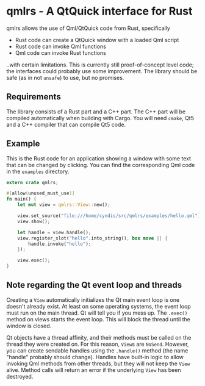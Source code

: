 # qmlrs - A QtQuick interface for Rust

qmlrs allows the use of Qml/QtQuick code from Rust, specifically

- Rust code can create a QtQuick window with a loaded Qml script
- Rust code can invoke Qml functions
- Qml code can invoke Rust functions

..with certain limitations. This is currently still proof-of-concept
level code; the interfaces could probably use some improvement.
The library should be safe (as in not `unsafe`) to use, but no promises.

## Requirements

The library consists of a Rust part and a C++ part. The C++ part will be compiled automatically
when building with Cargo. You will need `cmake`, Qt5 and a C++ compiler that can compile Qt5 code.

## Example

This is the Rust code for an application showing a window with some text that can be changed by
clicking. You can find the corresponding Qml code in the `examples` directory.

```rust
extern crate qmlrs;

#[allow(unused_must_use)]
fn main() {
    let mut view = qmlrs::View::new();

    view.set_source("file:///home/cyndis/src/qmlrs/examples/hello.qml");
    view.show();

    let handle = view.handle();
    view.register_slot("hello".into_string(), box move || {
        handle.invoke("hello");
    });

    view.exec();
}
```

## Note regarding the Qt event loop and threads

Creating a `View` automatically initializes the Qt main event loop is one doesn't already exist.
At least on some operating systems, the event loop must run on the main thread. Qt will tell you
if you mess up. The `.exec()` method on views starts the event loop. This will block the thread
until the window is closed.

Qt objects have a thread affinity, and their methods must be called on the thread they were created
on. For this reason, `View`s are `NoSend`. However, you can create sendable handles using the `.handle()`
method (the name "handle" probably should change). Handles have built-in logic to allow invoking
Qml methods from other threads, but they will not keep the `View` alive. Method calls will return
an error if the underlying `View` has been destroyed.
